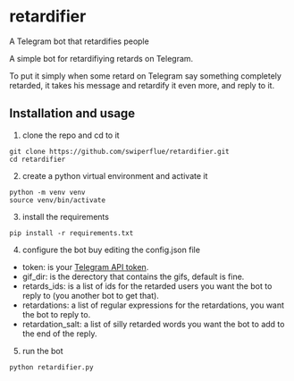# retardifier
A Telegram bot that retardifies people

A simple bot for retardifiying retards on Telegram.

To put it simply when some retard on Telegram say something completely retarded, it takes his message and retardify it even more, and reply to it.

## Installation and usage

1. clone the repo and cd to it
```
git clone https://github.com/swiperflue/retardifier.git
cd retardifier
```
2. create a python virtual environment and activate it
```
python -m venv venv
source venv/bin/activate
```
3. install the requirements
```
pip install -r requirements.txt
```
4. configure the bot buy editing the config.json file
- token: is your [Telegram API token](https://core.telegram.org/bots/).
- gif_dir: is the derectory that contains the gifs, default is fine.
- retards_ids: is a list of ids for the retarded users you want the bot to reply to (you another bot to get that).
- retardations: a list of regular expressions for the retardations, you want the bot to reply to.
- retardation_salt: a list of silly retarded words you want the bot to add to the end of the reply.

5. run the bot
```
python retardifier.py
```
